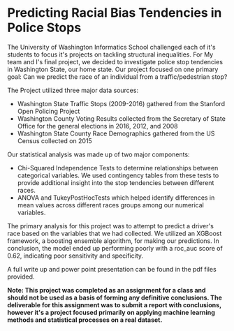 # Predicting Racial Bias Tendencies in Police Stops 

The University of Washington Informatics School challenged each of it's students to focus it's projects on tackling structural inequalities. For My team and I's final project, we decided to investigate police stop tendencies in Washington State, our home state.  Our project focused on one primary goal: Can we predict the race of an individual from a traffic/pedestrian stop?

The Project utilized three major data sources:
- Washington State Traffic Stops (2009-2016) gathered from the Stanford Open Policing Project
- Washington County Voting Results collected from the Secretary of State Office for the general elections in 2016, 2012, and 2008
- Washington State County Race Demographics gathered from the US Census collected on 2015

Our statistical analysis was made up of two major components:
- Chi-Squared Independence Tests to determine relationships between categorical variables.  We used contingency tables from these tests to provide additional insight into the stop tendencies between different races. 
- ANOVA and TukeyPostHocTests which helped identify differences in mean values across different races groups among our numerical variables.  

The primary analysis for this project was to attempt to predict a driver's race based on the variables that we had collected.  We utilized an XGBoost framework, a boosting ensemble algorithm, for making our predictions.  In conclusion, the model ended up performing poorly with a roc_auc score of 0.62, indicating poor sensitivity and specificity.  

A full write up and power point presentation can be found in the pdf files provided.  

**Note: This project was completed as an assignment for a class and should not be used as a basis of forming any definitive conclusions.  The deliverable for this assignment was to submit a report with conclusions, however it's a project focused primarily on applying machine learning methods and statistical processes on a real dataset.**
